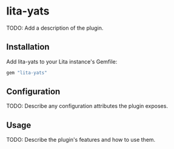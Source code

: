# lita-yats

TODO: Add a description of the plugin.

## Installation

Add lita-yats to your Lita instance's Gemfile:

``` ruby
gem "lita-yats"
```

## Configuration

TODO: Describe any configuration attributes the plugin exposes.

## Usage

TODO: Describe the plugin's features and how to use them.

